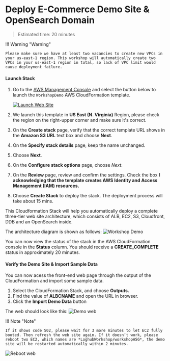 # Deploy E-Commerce Demo Site & OpenSearch Domain
> Estimated time: 20 minutes

!!! Warning "Warning"

    Please make sure we have at least two vacancies to create new VPCs in your us-east-1 region. This workshop will automatically create two VPCs in your us-east-1 region in total, so lack of VPC limit would cause deployment failure.

#### Launch Stack 

1. Go to the <a href="https://console.aws.amazon.com/console/home?region=us-east-1" target="_blank">AWS Management Console</a> and select the button below to launch the ```WorkshopDemo``` AWS CloudFormation template.
    
    <a href="https://console.aws.amazon.com/cloudformation/home#/stacks/create/template?stackName=WorkshopDemo&templateURL=https://aws-gcr-solutions.s3.amazonaws.com/log-hub-workshop/{{ version }}/LoghubWorkshop.template" target="_blank">![Launch Web Site](../../images/launch-stack.png)</a>

2. We launch this template in **US East (N. Virginia)** Region, please check the region on the right-upper corner and make sure it's correct.

3. On the **Create stack** page, verify that the correct template URL shows in the **Amazon S3 URL** text box and choose **Next**.

4. On the **Specify stack details** page, keep the name unchanged.

5. Choose **Next**.

6. On the **Configure stack options** page, choose *Next*.

7. On the **Review** page, review and confirm the settings. Check the box **I acknowledging that the template creates AWS Identity and Access Management (IAM) resources.**

8. Choose **Create Stack** to deploy the stack. The deployment process will take about 15 mins.

This Cloudformation Stack will help you automatically deploy a complete three-tier web site architecture, which consists of ALB, EC2, S3, Cloudfront, DDB and an OpenSearch inside.

The architecture diagram is shown as follows:
![Workshop Demo](../../images/workshop/workshop-demo.png)

You can now view the status of the stack in the AWS CloudFormation console in the **Status** column. You should receive a **CREATE_COMPLETE** status in approximately 20 minutes. 

#### Verify the Demo Site & Import Sample Data

You can now acess the front-end web page through the output of the CloudFormation and import some sample data.

1. Select the CloudFormation Stack, and choose **Outputs.**
2. Find the value of **ALBCNAME** and open the URL in browser.
3. Click the **Import Demo Data** button

The web should look like this:
![Demo web](../../images/workshop/workshop-web.png)

!!! Note "Note"

    If it shows code 502, please wait for 3 more minutes to let EC2 fully booted. Then refresh the web site again. If it doesn’t work, please reboot two EC2, which names are *LoghubWorkshop/workshopASG*, the demo site will be restarted automatically within 2 minutes. 

![Reboot web](../../images/workshop/workshop-web-reboot.png)